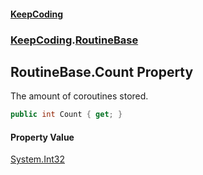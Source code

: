 #### [KeepCoding](index.md 'index')
### [KeepCoding](KeepCoding.md 'KeepCoding').[RoutineBase](KeepCoding_RoutineBase.md 'KeepCoding.RoutineBase')
## RoutineBase.Count Property
The amount of coroutines stored.  
```csharp
public int Count { get; }
```
#### Property Value
[System.Int32](https://docs.microsoft.com/en-us/dotnet/api/System.Int32 'System.Int32')
